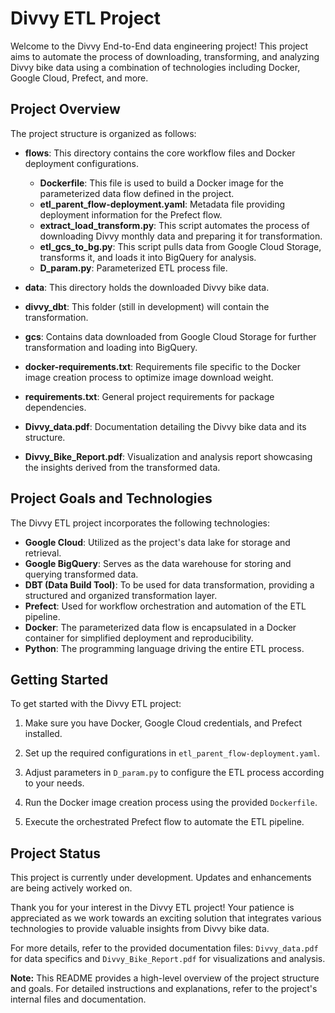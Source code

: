 # Divvy ETL Project

Welcome to the Divvy End-to-End data engineering project! This project aims to automate the process of downloading, transforming, and analyzing Divvy bike data using a combination of technologies including Docker, Google Cloud, Prefect, and more.

## Project Overview
The project structure is organized as follows:

- **flows**: This directory contains the core workflow files and Docker deployment configurations.
  - **Dockerfile**: This file is used to build a Docker image for the parameterized data flow defined in the project.
  - **etl_parent_flow-deployment.yaml**: Metadata file providing deployment information for the Prefect flow.
  - **extract_load_transform.py**: This script automates the process of downloading Divvy monthly data and preparing it for transformation.
  - **etl_gcs_to_bg.py**: This script pulls data from Google Cloud Storage, transforms it, and loads it into BigQuery for analysis.
  - **D_param.py**: Parameterized ETL process file.
- **data**: This directory holds the downloaded Divvy bike data.

- **divvy_dbt**: This folder (still in development) will contain the transformation.

- **gcs**: Contains data downloaded from Google Cloud Storage for further transformation and loading into BigQuery.

- **docker-requirements.txt**: Requirements file specific to the Docker image creation process to optimize image download weight.

- **requirements.txt**: General project requirements for package dependencies.

- **Divvy_data.pdf**: Documentation detailing the Divvy bike data and its structure.

- **Divvy_Bike_Report.pdf**: Visualization and analysis report showcasing the insights derived from the transformed data.
## Project Goals and Technologies

The Divvy ETL project incorporates the following technologies:

- **Google Cloud**: Utilized as the project's data lake for storage and retrieval.
- **Google BigQuery**: Serves as the data warehouse for storing and querying transformed data.
- **DBT (Data Build Tool)**: To be used for data transformation, providing a structured and organized transformation layer.
- **Prefect**: Used for workflow orchestration and automation of the ETL pipeline.
- **Docker**: The parameterized data flow is encapsulated in a Docker container for simplified deployment and reproducibility.
- **Python**: The programming language driving the entire ETL process.

## Getting Started

To get started with the Divvy ETL project:

1. Make sure you have Docker, Google Cloud credentials, and Prefect installed.

2. Set up the required configurations in `etl_parent_flow-deployment.yaml`.

3. Adjust parameters in `D_param.py` to configure the ETL process according to your needs.

4. Run the Docker image creation process using the provided `Dockerfile`.

5. Execute the orchestrated Prefect flow to automate the ETL pipeline.

## Project Status

This project is currently under development. Updates and enhancements are being actively worked on.

Thank you for your interest in the Divvy ETL project! Your patience is appreciated as we work towards an exciting solution that integrates various technologies to provide valuable insights from Divvy bike data.

For more details, refer to the provided documentation files: `Divvy_data.pdf` for data specifics and `Divvy_Bike_Report.pdf` for visualizations and analysis.

**Note:** This README provides a high-level overview of the project structure and goals. For detailed instructions and explanations, refer to the project's internal files and documentation.
